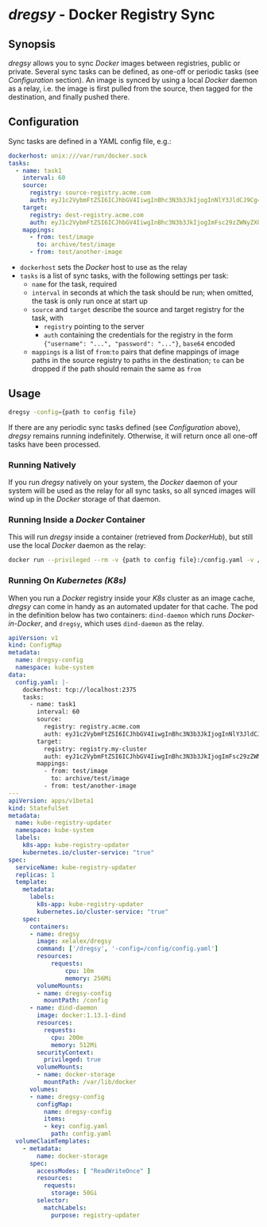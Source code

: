 # *dregsy* - Docker Registry Sync


## Synopsis
*dregsy* allows you to sync *Docker* images between registries, public or private. Several sync tasks can be defined, as one-off or periodic tasks (see *Configuration* section). An image is synced by using a local *Docker* daemon as a relay, i.e. the image is first pulled from the source, then tagged for the destination, and finally pushed there.


## Configuration
Sync tasks are defined in a YAML config file, e.g.:

```yaml
dockerhost: unix:///var/run/docker.sock
tasks:
  - name: task1
    interval: 60
    source: 
      registry: source-registry.acme.com
      auth: eyJ1c2VybmFtZSI6ICJhbGV4IiwgInBhc3N3b3JkIjogInNlY3JldCJ9Cg==
    target: 
      registry: dest-registry.acme.com
      auth: eyJ1c2VybmFtZSI6ICJhbGV4IiwgInBhc3N3b3JkIjogImFsc29zZWNyZXQifQo=
    mappings:
      - from: test/image
        to: archive/test/image
      - from: test/another-image
```

- `dockerhost` sets the *Docker* host to use as the relay
- `tasks` is a list of sync tasks, with the following settings per task: 
    - `name` for the task, required
    - `interval` in seconds at which the task should be run; when omitted, the task is only run once at start up
    - `source` and `target` describe the source and target registry for the task, with
        - `registry` pointing to the server
        - `auth` containing the credentials for the registry in the form `{"username": "...", "password": "..."}`, `base64` encoded
    - `mappings` is a list of `from`:`to` pairs that define mappings of image paths in the source registry to paths in the destination; `to` can be dropped if the path should remain the same as `from`


## Usage

```bash
dregsy -config={path to config file}
```

If there are any periodic sync tasks defined (see *Configuration* above), *dregsy* remains running indefinitely. Otherwise, it will return once all one-off tasks have been processed.

### Running Natively
If you run *dregsy* natively on your system, the *Docker* daemon of your system will be used as the relay for all sync tasks, so all synced images will wind up in the *Docker* storage of that daemon.

### Running Inside a *Docker* Container
This will run *dregsy* inside a container (retrieved from *DockerHub*), but still use the local *Docker* daemon as the relay:

```bash
docker run --privileged --rm -v {path to config file}:/config.yaml -v /var/run/docker.sock:/var/run/docker.sock xelalex/dregsy
```

### Running On *Kubernetes (K8s)*

When you run a *Docker* registry inside your *K8s* cluster as an image cache, *dregsy* can come in handy as an automated updater for that cache. The pod in the definition below has two containers: `dind-daemon` which runs *Docker-in-Docker*, and `dregsy`, which uses `dind-daemon` as the relay. 

```yaml
apiVersion: v1
kind: ConfigMap
metadata:
  name: dregsy-config
  namespace: kube-system
data:
  config.yaml: |-
    dockerhost: tcp://localhost:2375
    tasks:
      - name: task1
        interval: 60
        source: 
          registry: registry.acme.com
          auth: eyJ1c2VybmFtZSI6ICJhbGV4IiwgInBhc3N3b3JkIjogInNlY3JldCJ9Cg==
        target: 
          registry: registry.my-cluster
          auth: eyJ1c2VybmFtZSI6ICJhbGV4IiwgInBhc3N3b3JkIjogImFsc29zZWNyZXQifQo=
        mappings:
          - from: test/image
            to: archive/test/image
          - from: test/another-image
---
apiVersion: apps/v1beta1
kind: StatefulSet
metadata:
  name: kube-registry-updater
  namespace: kube-system
  labels:
    k8s-app: kube-registry-updater
    kubernetes.io/cluster-service: "true"
spec:
  serviceName: kube-registry-updater
  replicas: 1
  template:
    metadata:
      labels:
        k8s-app: kube-registry-updater
        kubernetes.io/cluster-service: "true"
    spec:
      containers:
      - name: dregsy
        image: xelalex/dregsy
        command: ['/dregsy', '-config=/config/config.yaml'] 
        resources: 
            requests: 
                cpu: 10m 
                memory: 256Mi
        volumeMounts: 
        - name: dregsy-config
          mountPath: /config
      - name: dind-daemon 
        image: docker:1.13.1-dind
        resources:
          requests:
            cpu: 200m
            memory: 512Mi
        securityContext: 
          privileged: true 
        volumeMounts: 
        - name: docker-storage
          mountPath: /var/lib/docker 
      volumes:
      - name: dregsy-config
        configMap:
          name: dregsy-config
          items:
          - key: config.yaml
            path: config.yaml
  volumeClaimTemplates:
    - metadata:
        name: docker-storage
      spec:
        accessModes: [ "ReadWriteOnce" ]
        resources:
          requests:
            storage: 50Gi
        selector:
          matchLabels:
            purpose: registry-updater
```
